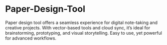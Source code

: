 # Paper-Design-Tool
Paper design tool offers a seamless experience for digital note-taking and creative projects. With vector-based tools and cloud sync, it’s ideal for brainstorming, prototyping, and visual storytelling. Easy to use, yet powerful for advanced workflows.
